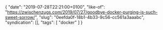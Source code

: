 {
  "date": "2019-07-28T22:21:00+0100",
  "like-of": "https://zwischenzugs.com/2019/07/27/goodbye-docker-purging-is-such-sweet-sorrow/",
  "slug": "0eefda0f-18b1-4b33-9c56-cc561a3aaabc",
  "syndication": [],
  "tags": [
    "docker"
  ]
}
